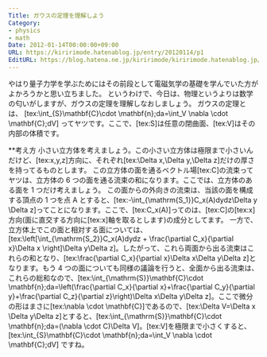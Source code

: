```yaml
---
Title: ガウスの定理を理解しよう
Category:
- physics
- math
Date: 2012-01-14T00:00:00+09:00
URL: https://kiririmode.hatenablog.jp/entry/20120114/p1
EditURL: https://blog.hatena.ne.jp/kiririmode/kiririmode.hatenablog.jp/atom/entry/8454420450078210525
---
```



やはり量子力学を学ぶためにはその前段として電磁気学の基礎を学んでいた方がよかろうかと思い立ちました。
というわけで、今日は、物理というよりは数学の匂いがしますが、ガウスの定理を理解しなおしましょう。
ガウスの定理とは、
[tex:\int_{S}\mathbf{C}\cdot \mathbf{n}\;da=\int_V \nabla \cdot \mathbf{C}\;dV]
ってヤツです。ここで、[tex:S]は任意の閉曲面、[tex:V]はその内部の体積です。

**考え方
小さい立方体を考えましょう。この小さい立方体は極限まで小さいんだけど、[tex:x,y,z]方向に、それぞれ[tex:\Delta x,\Delta y,\Delta z]だけの厚さを持ってるものとします。
この立方体の面を通るベクトル場[tex:C]の流束ってヤツは、立方体の 6 つの面を通る流束の和になります。ここでは、立方体のある面を 1 つだけ考えましょう。
この面からの外向きの流束は、当該の面を構成する頂点の 1 つを点 A とすると、[tex:-\int_{\mathrm{S_1}}C_x(A)dydz\Delta y \Delta z]ってことになります。ここで、[tex:C_x(A)]ってのは、[tex:C]の[tex:x]方向(面に直交する方向に[tex:x]軸を取るとします)の成分としてます。
一方で、立方体上でこの面と相対する面については、[tex:\left[\int_{\mathrm{S_2}}C_x(A)dydz + \frac{\partial C_x}{\partial x}\Delta x \right\]\Delta y\Delta z]。したがって、これら両面から出る流束はこれらの和となり、[tex:\frac{\partial C_x}{\partial x}\Delta x\Delta y\Delta z]となります。もう 4 つの面についても同様の議論を行うと、全面から出る流束は、これらの総和なので、[tex:\int_{\mathrm{S}}\mathbf{C}\cdot \mathbf{n}\;da=\left(\frac{\partial C_x}{\partial x}+\frac{\partial C_y}{\partial y}+\frac{\partial C_z}{\partial z}\right)\Delta x\Delta y\Delta z]。ここで微分の形はまさに[tex:\nabla \cdot \mathbf{C}]であるので、[tex:\Delta V=\Delta x \Delta y\Delta z]とすると、[tex:\int_{\mathrm{S}}\mathbf{C}\cdot \mathbf{n}\;da=(\nabla \cdot C)\Delta V]。[tex:V]を極限まで小さくすると、[tex:\int_{S}\mathbf{C}\cdot \mathbf{n}\;da=\int_V \nabla \cdot \mathbf{C}\;dV] ですね。
